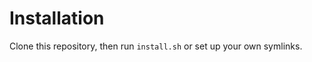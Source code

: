 # Installation

Clone this repository, then run `install.sh` or set up your own symlinks.

<!--Plugins I use:-->
<!-- * **NERDTree**: A filesystem explorer-->
<!-- * **NERD\_commenter**: Easily comment/uncomment code-->
<!-- * **Pathogen**: Plugin manager-->
<!-- * **surround**: Seemlessly add, change or delete surrounding quotes, parentheses and tags-->
<!-- * **repeat**: Enable repeating of plugins through '.'-->
<!-- * **delimitMate**: Autocompletion of quotes, parentheses and brackets-->
<!-- * **vim-airline**: Extra fancy statusline and tabs-->
<!-- * **vim-fugitive**: Use git from within vim, also integretes with vim-airline-->
<!-- * **UtilSnips**: Plugin for code snippets-->
<!-- * **Syntastic**: Plugin for syntax checking-->
<!-- * **CtrlP**: Fuzzy file lookup-->
<!-- * **vim-scala**: Minimal tools for Scala + syntax highlighting-->
<!-- * **neocomplete**: Fuzzy autocompletion-->
<!-- * **colorizer**: Highlights rgb and hex codes in their corresponding colors-->
